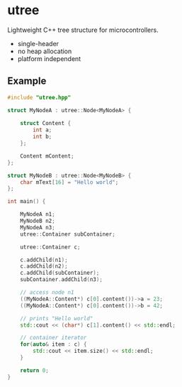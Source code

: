 # utree

Lightweight C++ tree structure for microcontrollers.

- single-header
- no heap allocation
- platform independent

## Example

```cpp
#include "utree.hpp"

struct MyNodeA : utree::Node<MyNodeA> {
    
    struct Content {
        int a;
        int b;
    };

    Content mContent;
};

struct MyNodeB : utree::Node<MyNodeB> {
    char mText[16] = "Hello world";
};

int main() {

    MyNodeA n1;
    MyNodeB n2;
    MyNodeA n3;
    utree::Container subContainer;

    utree::Container c;

    c.addChild(n1);
    c.addChild(n2);
    c.addChild(subContainer);
    subContainer.addChild(n3);

    // access node n1
    ((MyNodeA::Content*) c[0].content())->a = 23;
    ((MyNodeA::Content*) c[0].content())->b = 42;

    // prints "Hello world"
    std::cout << (char*) c[1].content() << std::endl;

    // container iterator
    for(auto& item : c) {
        std::cout << item.size() << std::endl;
    }

    return 0;
}


```


